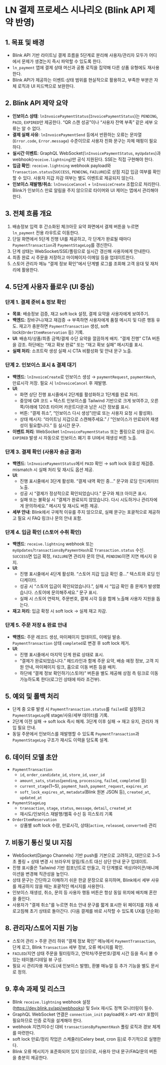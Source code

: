 # LN 결제 프로세스 시나리오 (Blink API 제약 반영)

## 1. 목표 및 배경
- Blink API 기반 라이트닝 결제 흐름을 5단계로 분리해 사용자/관리자 모두가 어디에서 문제가 생겼는지 즉시 파악할 수 있도록 한다.
- `ln_payment` 앱에 결제 상태 머신과 공통 로직을 집약해 다른 상품 유형에도 재사용한다.
- Blink API가 제공하는 이벤트·상태 범위를 현실적으로 활용하고, 부족한 부분은 자체 로직과 UI 피드백으로 보완한다.

## 2. Blink API 제약 요약
- **인보이스 상태**: `lnInvoicePaymentStatus`(`InvoicePaymentStatus`)는 `PENDING`, `PAID`, `EXPIRED`만 제공한다. “QR 스캔 성공”이나 “사용자 잔액 부족” 같은 세부 오류는 알 수 없다.
- **결제 실패 사유**: `lnInvoicePaymentSend` 등에서 반환하는 오류는 문자열(`Error.code`, `Error.message`) 수준이므로 사용자 친화 문구는 자체 매핑이 필요하다.
- **실시간 이벤트**: GraphQL WebSocket(`lnInvoicePaymentStatus`, `myUpdates`)과 webhook(`receive.lightning`)만 공식 지원된다. SSE는 직접 구현해야 한다.
- **입금 확인**: `receive.lightning` webhook payload와 `Transaction.status`(`SUCCESS`, `PENDING`, `FAILURE`)로 상점 지갑 입금 여부를 확인할 수 있다. 사용자 지갑 차감 여부는 별도 이벤트로 제공되지 않는다.
- **인보이스 재발행/취소**: `lnInvoiceCancel` + `lnInvoiceCreate` 조합으로 처리한다. Blink가 인보이스 만료 알림을 주지 않으므로 타이머와 UI 제어는 앱에서 관리해야 한다.

## 3. 전체 흐름 개요
1. 배송정보 입력 후 간소화된 체크아웃 요약 화면에서 결제 버튼을 누르면 `ln_payment` 전용 라우트로 이동한다.
2. 단일 화면에서 5단계 진행 UI를 제공하고, 각 단계가 완료될 때마다 `PaymentTransaction`과 `PaymentStageLog`를 갱신한다.
3. 단계 상태는 WebSocket/SSE/폴링으로 실시간 갱신해 사용자에게 안내한다.
4. 최종 완료 시 주문을 저장하고 마이페이지·이메일 등을 업데이트한다.
5. 스토어 관리자 메뉴 “결제 정보 확인”에서 단계별 로그를 조회해 고객 응대 및 재처리에 활용한다.

## 4. 5단계 사용자 플로우 (UI 중심)
### 단계 1. 결제 준비 & 정보 확인
- **목표**: 배송정보 검증, 재고 soft lock 설정, 결제 요약을 사용자에게 보여주기.
- **백엔드**: 장바구니/재고 재검증 → 부족하면 사용자에게 품절 메시지 및 다른 행동 유도. 재고가 충분하면 `PaymentTransaction` 생성, soft lock(`OrderItemReservation` 등) 기록.
- **UI**: 배송지/상품/최종 금액/결제 수단 요약을 깔끔하게 배치. “결제 진행” CTA 버튼을 강조. 하단에는 “재고 확보 완료” 또는 “재고 확보 실패” 메시지를 표시.
- **실패 처리**: 소프트락 생성 실패 시 CTA 비활성화 및 안내 문구 노출.

### 단계 2. 인보이스 표시 & 결제 대기
- **백엔드**: `lnInvoiceCreate`로 인보이스 생성 → `paymentRequest`, `paymentHash`, 만료시각 저장. 필요 시 `lnInvoiceCancel` 후 재발행.
- **UI**:
  - 화면 상단 진행 표시줄에서 2단계를 활성화하고 1단계를 완료 처리.
  - 중앙에 QR 코드 + 텍스트 인보이스를 Tailwind 기반으로 크게 보여주고, 오른쪽/아래에 120초 타이머 카운트다운과 남은 시간 정보를 표시.
  - 버튼: “결제 취소”, “인보이스 다시 생성”(만료 또는 사용자 요청 시 활성화).
  - 상태 메시지: “라이트닝 지갑으로 스캔해주세요.” / “인보이스가 만료되어 재생성이 필요합니다.” 등 실시간 문구.
- **이벤트 처리**: WebSocket `lnInvoicePaymentStatus` 또는 폴링으로 상태 감시. `EXPIRED` 발생 시 자동으로 인보이스 폐기 후 UI에서 재생성 버튼 노출.

### 단계 3. 결제 확인 (사용자 송금 결과)
- **백엔드**: `lnInvoicePaymentStatus`에서 `PAID` 확인 → soft lock 유효성 재검증. mismatch 시 실패 처리 및 재시도 옵션 제공.
- **UI**:
  - 진행 표시줄에서 3단계 활성화. “결제 내역 확인 중…” 문구와 로딩 인디케이터 노출.
  - 성공 시 “결제가 정상적으로 확인되었습니다.” 문구와 체크 아이콘 표시.
  - 실패 또는 불확실 시 “결제가 완료되지 않았습니다. 다시 시도하거나 관리자에게 문의하세요.” 메시지 및 재시도 버튼 제공.
- **세부 안내**: Blink에서 구체적 이유를 주지 않으므로, 실패 문구는 포괄적으로 제공하고 필요 시 FAQ 링크나 문의 안내 포함.

### 단계 4. 입금 확인 (스토어 수취 확인)
- **백엔드**: `receive.lightning` webhook 또는 `myUpdates`/`transactionsByPaymentHash`로 `Transaction.status` 수신. `SUCCESS`면 입금 확정, `FAILURE`면 관리자 문의 안내, `PENDING`이면 지연 메시지 유지.
- **UI**:
  - 진행 표시줄에서 4단계 활성화. “스토어 지갑 입금 확인 중…” 텍스트와 로딩 인디케이터.
  - 성공 시 “스토어 입금이 확인되었습니다.”, 실패 시 “입금 확인 중 문제가 발생했습니다. 스토어에 문의해주세요.” 문구 표시.
  - 실패 시 스토어 연락처, 주문번호, 결제 시각 등을 함께 노출해 사용자 지원을 돕는다.
- **재고 처리**: 입금 확정 시 soft lock → 실제 재고 차감.

### 단계 5. 주문 저장 & 완료 안내
- **백엔드**: 주문 레코드 생성, 마이페이지 업데이트, 이메일 발송. `PaymentTransaction` 상태 `completed`로 변경 후 soft lock 제거.
- **UI**:
  - 진행 표시줄에서 마지막 단계 완료 상태로 표시.
  - “결제가 완료되었습니다.” 헤드라인과 함께 주문 요약, 배송 예정 정보, 고객 지원 안내, 마이페이지 링크, 홈으로 이동 버튼 등을 배치.
  - 하단에 “결제 정보 확인하기(스토어)” 버튼을 별도 제공해 상점 측 링크로 이동 가능하도록 한다(로그인 상태에 따라 조건부).

## 5. 예외 및 롤백 처리
- 단계 중 오류 발생 시 `PaymentTransaction.status`를 `failed`로 설정하고 `PaymentStageLog`에 stage/사유/세부 데이터를 기록.
- 2단계 이전 실패 → soft lock 즉시 해제. 3단계 이후 실패 → 재고 유지, 관리자 개입 필요 안내.
- 동일 주문에서 인보이스를 재발행할 수 있도록 `PaymentTransaction`과 `PaymentStageLog` 구조가 재시도 이력을 담도록 설계.

## 6. 데이터 모델 초안
- `PaymentTransaction`
  - `id`, `order_candidate_id`, `store_id`, `user_id`
  - `amount_sats`, `status`(`pending`, `processing`, `failed`, `completed` 등)
  - `current_stage`(1~5), `payment_hash`, `payment_request`, `expires_at`
  - `soft_lock_expires_at`, `metadata`(Blink 원본 JSON 등), `created_at`, `updated_at`
- `PaymentStageLog`
  - `transaction`, `stage`, `status`, `message`, `detail`, `created_at`
  - 재시도/인보이스 재발행/웹훅 수신 등 히스토리 기록
- `OrderItemReservation`
  - 상품별 soft lock 수량, 만료시각, 상태(`active`, `released`, `converted`) 관리

## 7. 비동기 통신 및 UI 지침
- WebSocket(Django Channels) 기반 push를 기본으로 고려하고, 대안으로 3~5초 폴링 + 상태 변경 시 브라우저 알림/토스트 대신 상단 안내 문구 업데이트.
- 진행 표시줄은 Tailwind 기반 컴포넌트로 만들고, 각 단계별로 색상/아이콘/애니메이션을 변경해 직관성을 높인다.
- 상태 문구는 간단하고 이해하기 쉬운 한글 문장으로 유지하며, Blink에서 세부 사유를 제공하지 않을 때는 포괄적인 메시지를 사용한다.
- 인보이스 재생성, 취소, 문의 등 사용자 행동 버튼은 항상 동일 위치에 배치해 혼란을 줄인다.
- 사용자가 "결제 취소"를 누르면 취소 안내 문구를 짧게 표시한 뒤 페이지를 자동 새로고침해 초기 상태로 돌아간다. (다음 결제를 바로 시작할 수 있도록 UX를 단순화)

## 8. 관리자/스토어 지원 기능
- 스토어 관리 > 주문 관리 하위 “결제 정보 확인” 메뉴에서 `PaymentTransaction`, 단계 로그, Blink `Transaction` 세부 정보, 오류 메시지를 확인.
- `FAILED`/지연 상태 주문을 필터링하고, 연락처/주문번호/결제 시간 등을 즉시 볼 수 있는 테이블/디테일 뷰 구성.
- 필요 시 관리자용 재시도(새 인보이스 발행), 환불 매뉴얼 등 추가 기능을 별도 문서로 정의.

## 9. 후속 과제 및 리스크
- Blink `receive.lightning` webhook 설정(https://dev.blink.sv/api/webhooks) 및 Svix 재시도 정책 모니터링이 필수.
- GraphQL WebSocket 연결은 `connection_init` payload에 `X-API-KEY` 포함이 필요하므로 인증 로직을 설계해야 한다.
- webhook 지연/미수신 대비 `transactionsByPaymentHash` 폴링 로직과 경보 체계를 마련한다.
- soft lock 만료/정리 작업은 스케줄러(Celery beat, cron 등)로 주기적으로 실행한다.
- Blink 오류 메시지가 표준화되어 있지 않으므로, 사용자 안내 문구/FAQ/문의 버튼을 충분히 제공한다.
